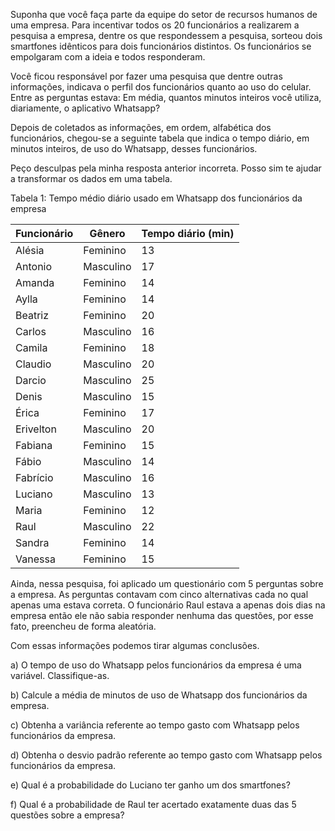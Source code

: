Suponha que você faça parte da equipe do setor de recursos humanos de uma empresa. Para incentivar todos os 20 funcionários a realizarem a pesquisa a empresa, dentre os que respondessem a pesquisa, sorteou dois smartfones idênticos para dois funcionários distintos. Os funcionários se empolgaram com a ideia e todos responderam.

Você ficou responsável por fazer uma pesquisa que dentre outras informações, indicava o perfil dos funcionários quanto ao uso do celular. Entre as perguntas estava: Em média, quantos minutos inteiros você utiliza, diariamente, o aplicativo Whatsapp?

Depois de coletados as informações, em ordem, alfabética dos funcionários, chegou-se a seguinte tabela que indica o tempo diário, em minutos inteiros, de uso do Whatsapp, desses funcionários.

Peço desculpas pela minha resposta anterior incorreta. Posso sim te ajudar a transformar os dados em uma tabela.

Tabela 1: Tempo médio diário usado em Whatsapp dos funcionários da empresa

| Funcionário | Gênero    | Tempo diário (min) |
| ----------- | --------- | ------------------ |
| Alésia      | Feminino  | 13                 |
| Antonio     | Masculino | 17                 |
| Amanda      | Feminino  | 14                 |
| Aylla       | Feminino  | 14                 |
| Beatriz     | Feminino  | 20                 |
| Carlos      | Masculino | 16                 |
| Camila      | Feminino  | 18                 |
| Claudio     | Masculino | 20                 |
| Darcio      | Masculino | 25                 |
| Denis       | Masculino | 15                 |
| Érica       | Feminino  | 17                 |
| Erivelton   | Masculino | 20                 |
| Fabiana     | Feminino  | 15                 |
| Fábio       | Masculino | 14                 |
| Fabrício    | Masculino | 16                 |
| Luciano     | Masculino | 13                 |
| Maria       | Feminino  | 12                 |
| Raul        | Masculino | 22                 |
| Sandra      | Feminino  | 14                 |
| Vanessa     | Feminino  | 15                 |

Ainda, nessa pesquisa, foi aplicado um questionário com 5 perguntas sobre a empresa. As perguntas contavam com cinco alternativas cada no qual apenas uma estava correta. O funcionário Raul estava a apenas dois dias na empresa então ele não sabia responder nenhuma das questões, por esse fato, preencheu de forma aleatória.

Com essas informações podemos tirar algumas conclusões.

a) O tempo de uso do Whatsapp pelos funcionários da empresa é uma variável. Classifique-as.

b) Calcule a média de minutos de uso de Whatsapp dos funcionários da empresa.

c) Obtenha a variância referente ao tempo gasto com Whatsapp pelos funcionários da empresa.

d) Obtenha o desvio padrão referente ao tempo gasto com Whatsapp pelos funcionários da empresa.

e) Qual é a probabilidade do Luciano ter ganho um dos smartfones?

f) Qual é a probabilidade de Raul ter acertado exatamente duas das 5 questões sobre a empresa?
